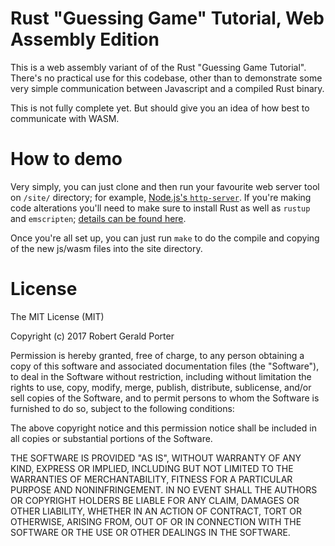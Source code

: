 # Rust "Guessing Game" Tutorial, Web Assembly Edition

This is a web assembly variant of of the Rust "Guessing Game Tutorial". There's no practical use for this codebase, other than to demonstrate some very simple communication between Javascript and a compiled Rust binary.

This is not fully complete yet. But should give you an idea of how best to communicate with WASM.

# How to demo

Very simply, you can just clone and then run your favourite web server tool on `/site/` directory; for example, [Node.js's `http-server`](https://www.npmjs.com/package/http-server). If you're making code alterations you'll need to make sure to install Rust as well as `rustup` and `emscripten`; [details can be found here](https://users.rust-lang.org/t/compiling-to-the-web-with-rust-and-emscripten/7627).

Once you're all set up, you can just run `make` to do the compile and copying of the new js/wasm files into the site directory.

# License

The MIT License (MIT)

Copyright (c) 2017 Robert Gerald Porter

Permission is hereby granted, free of charge, to any person obtaining a copy of this software and associated documentation files (the "Software"), to deal in the Software without restriction, including without limitation the rights to use, copy, modify, merge, publish, distribute, sublicense, and/or sell copies of the Software, and to permit persons to whom the Software is furnished to do so, subject to the following conditions:

The above copyright notice and this permission notice shall be included in all copies or substantial portions of the Software.

THE SOFTWARE IS PROVIDED "AS IS", WITHOUT WARRANTY OF ANY KIND, EXPRESS OR IMPLIED, INCLUDING BUT NOT LIMITED TO THE WARRANTIES OF MERCHANTABILITY, FITNESS FOR A PARTICULAR PURPOSE AND NONINFRINGEMENT. IN NO EVENT SHALL THE AUTHORS OR COPYRIGHT HOLDERS BE LIABLE FOR ANY CLAIM, DAMAGES OR OTHER LIABILITY, WHETHER IN AN ACTION OF CONTRACT, TORT OR OTHERWISE, ARISING FROM, OUT OF OR IN CONNECTION WITH THE SOFTWARE OR THE USE OR OTHER DEALINGS IN THE SOFTWARE.
